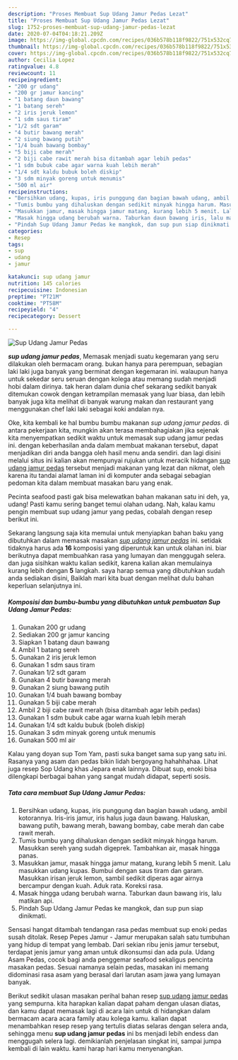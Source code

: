 ```yaml
---
description: "Proses Membuat Sup Udang Jamur Pedas Lezat"
title: "Proses Membuat Sup Udang Jamur Pedas Lezat"
slug: 1752-proses-membuat-sup-udang-jamur-pedas-lezat
date: 2020-07-04T04:18:21.209Z
image: https://img-global.cpcdn.com/recipes/036b578b118f9822/751x532cq70/sup-udang-jamur-pedas-foto-resep-utama.jpg
thumbnail: https://img-global.cpcdn.com/recipes/036b578b118f9822/751x532cq70/sup-udang-jamur-pedas-foto-resep-utama.jpg
cover: https://img-global.cpcdn.com/recipes/036b578b118f9822/751x532cq70/sup-udang-jamur-pedas-foto-resep-utama.jpg
author: Cecilia Lopez
ratingvalue: 4.8
reviewcount: 11
recipeingredient:
- "200 gr udang"
- "200 gr jamur kancing"
- "1 batang daun bawang"
- "1 batang sereh"
- "2 iris jeruk lemon"
- "1 sdm saus tiram"
- "1/2 sdt garam"
- "4 butir bawang merah"
- "2 siung bawang putih"
- "1/4 buah bawang bombay"
- "5 biji cabe merah"
- "2 biji cabe rawit merah bisa ditambah agar lebih pedas"
- "1 sdm bubuk cabe agar warna kuah lebih merah"
- "1/4 sdt kaldu bubuk boleh diskip"
- "3 sdm minyak goreng untuk menumis"
- "500 ml air"
recipeinstructions:
- "Bersihkan udang, kupas, iris punggung dan bagian bawah udang, ambil kotorannya. Iris-iris jamur, iris halus juga daun bawang. Haluskan, bawang putih, bawang merah, bawang bombay, cabe merah dan cabe rawit merah."
- "Tumis bumbu yang dihaluskan dengan sedikit minyak hingga harum. Masukkan sereh yang sudah digeprek. Tambahkan air, masak hingga panas."
- "Masukkan jamur, masak hingga jamur matang, kurang lebih 5 menit. Lalu masukkan udang kupas. Bumbui dengan saus tiram dan garam. Masukkan irisan jeruk lemon, sambil sedikit diperas agar airnya bercampur dengan kuah. Aduk rata. Koreksi rasa."
- "Masak hingga udang berubah warna. Taburkan daun bawang iris, lalu matikan api."
- "Pindah Sup Udang Jamur Pedas ke mangkok, dan sup pun siap dinikmati."
categories:
- Resep
tags:
- sup
- udang
- jamur

katakunci: sup udang jamur 
nutrition: 145 calories
recipecuisine: Indonesian
preptime: "PT21M"
cooktime: "PT58M"
recipeyield: "4"
recipecategory: Dessert

---
```



![Sup Udang Jamur Pedas](https://img-global.cpcdn.com/recipes/036b578b118f9822/751x532cq70/sup-udang-jamur-pedas-foto-resep-utama.jpg)

<b><i>sup udang jamur pedas</i></b>, Memasak menjadi suatu kegemaran yang seru dilakukan oleh bermacam orang. bukan hanya para perempuan, sebagian laki laki juga banyak yang berminat dengan kegemaran ini. walaupun hanya untuk sekedar seru seruan dengan kolega atau memang sudah menjadi hobi dalam dirinya. tak heran dalam dunia chef sekarang sedikit banyak ditemukan cowok dengan ketrampilan memasak yang luar biasa, dan lebih banyak juga kita melihat di banyak warung makan dan restaurant yang menggunakan chef laki laki sebagai koki andalan nya.

Oke, kita kembali ke hal bumbu bumbu makanan <i>sup udang jamur pedas</i>. di antara pekerjaan kita, mungkin akan terasa membahagiakan jika sejenak kita menyempatkan sedikit waktu untuk memasak sup udang jamur pedas ini. dengan keberhasilan anda dalam membuat makanan tersebut, dapat menjadikan diri anda bangga oleh hasil menu anda sendiri. dan lagi disini melalui situs ini kalian akan mempunyai rujukan untuk meracik hidangan <u>sup udang jamur pedas</u> tersebut menjadi makanan yang lezat dan nikmat, oleh karena itu tandai alamat laman ini di komputer anda sebagai sebagian pedoman kita dalam membuat masakan baru yang enak.

Pecinta seafood pasti gak bisa melewatkan bahan makanan satu ini deh, ya, udang! Pasti kamu sering banget temui olahan udang. Nah, kalau kamu pengin membuat sup udang jamur yang pedas, cobalah dengan resep berikut ini.


Sekarang langsung saja kita memulai untuk menyiapkan bahan baku yang dibutuhkan dalam memasak masakan <u><i>sup udang jamur pedas</i></u> ini. setidak tidaknya harus ada <b>16</b> komposisi yang diperuntuk kan untuk olahan ini. biar berikutnya dapat membuahkan rasa yang lumayan dan menggugah selera. dan juga sisihkan waktu kalian sedikit, karena kalian akan memulainya kurang lebih dengan <b>5</b> langkah. saya harap semua yang dibutuhkan sudah anda sediakan disini, Baiklah mari kita buat dengan melihat dulu bahan keperluan selanjutnya ini.

<!--inarticleads1-->

##### Komposisi dan bumbu-bumbu yang dibutuhkan untuk pembuatan Sup Udang Jamur Pedas:

1. Gunakan 200 gr udang
1. Sediakan 200 gr jamur kancing
1. Siapkan 1 batang daun bawang
1. Ambil 1 batang sereh
1. Gunakan 2 iris jeruk lemon
1. Gunakan 1 sdm saus tiram
1. Gunakan 1/2 sdt garam
1. Gunakan 4 butir bawang merah
1. Gunakan 2 siung bawang putih
1. Gunakan 1/4 buah bawang bombay
1. Gunakan 5 biji cabe merah
1. Ambil 2 biji cabe rawit merah (bisa ditambah agar lebih pedas)
1. Gunakan 1 sdm bubuk cabe agar warna kuah lebih merah
1. Gunakan 1/4 sdt kaldu bubuk (boleh diskip)
1. Gunakan 3 sdm minyak goreng untuk menumis
1. Gunakan 500 ml air


Kalau yang doyan sup Tom Yam, pasti suka banget sama sup yang satu ini. Rasanya yang asam dan pedas bikin lidah bergoyang hahahhahaa. Lihat juga resep Sop Udang khas Jepara enak lainnya. Dibuat sup, enoki bisa dilengkapi berbagai bahan yang sangat mudah didapat, seperti sosis. 

<!--inarticleads2-->

##### Tata cara membuat Sup Udang Jamur Pedas:

1. Bersihkan udang, kupas, iris punggung dan bagian bawah udang, ambil kotorannya. Iris-iris jamur, iris halus juga daun bawang. Haluskan, bawang putih, bawang merah, bawang bombay, cabe merah dan cabe rawit merah.
1. Tumis bumbu yang dihaluskan dengan sedikit minyak hingga harum. Masukkan sereh yang sudah digeprek. Tambahkan air, masak hingga panas.
1. Masukkan jamur, masak hingga jamur matang, kurang lebih 5 menit. Lalu masukkan udang kupas. Bumbui dengan saus tiram dan garam. Masukkan irisan jeruk lemon, sambil sedikit diperas agar airnya bercampur dengan kuah. Aduk rata. Koreksi rasa.
1. Masak hingga udang berubah warna. Taburkan daun bawang iris, lalu matikan api.
1. Pindah Sup Udang Jamur Pedas ke mangkok, dan sup pun siap dinikmati.


Sensasi hangat ditambah tendangan rasa pedas membuat sup enoki pedas susah ditolak. Resep Pepes Jamur - Jamur merupakan salah satu tumbuhan yang hidup di tempat yang lembab. Dari sekian ribu jenis jamur tersebut, terdapat jenis jamur yang aman untuk dikonsumsi dan ada pula. Udang Asam Pedas, cocok bagi anda penggemar seafood sekaligus pencinta masakan pedas. Sesuai namanya selain pedas, masakan ini memang didominasi rasa asam yang berasal dari larutan asam jawa yang lumayan banyak. 

Berikut sedikit ulasan masakan perihal bahan resep <u>sup udang jamur pedas</u> yang sempurna. kita harapkan kalian dapat paham dengan ulasan diatas, dan kamu dapat memasak lagi di acara lain untuk di hidangkan dalam bermacam acara acara family atau kolega kamu. kalian dapat menambahkan resep resep yang tertulis diatas selaras dengan selera anda, sehingga menu <b>sup udang jamur pedas</b> ini bs menjadi lebih endess dan menggugah selera lagi. demikianlah penjelasan singkat ini, sampai jumpa kembali di lain waktu. kami harap hari kamu menyenangkan.
